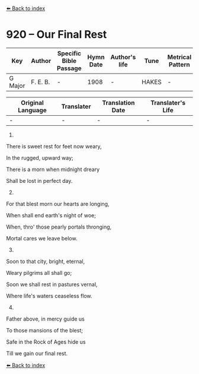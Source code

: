 [⬅️ Back to index](../README.md)

# 920 – Our Final Rest

Key | Author   | Specific Bible Passage     |Hymn Date |Author's life |Tune |Metrical Pattern   |Composer/Source
-- | --------- | ---------------------------|----------|--------------|-----|-------------------|-------------  
G Major |F. E. B. |- |1908 |- |HAKES |- |F. E. Belden

Original Language | Translater | Translation Date   | Translater's Life  
----------------- | --------- | --------------------|-------------     
\- |- |- |-




1.

There is sweet rest for feet now weary,

In the rugged, upward way;

There is a morn when midnight dreary

Shall be lost in perfect day.



2.

For that blest morn our hearts are longing,

When shall end earth's night of woe;

When, thro' those pearly portals thronging,

Mortal cares we leave below.



3.

Soon to that city, bright, eternal,

Weary pilgrims all shall go;

Soon we shall rest in pastures vernal,

Where life's waters ceaseless flow.



4.

Father above, in mercy guide us

To those mansions of the blest;

Safe in the Rock of Ages hide us

Till we gain our final rest.



[⬅️ Back to index](../README.md)
